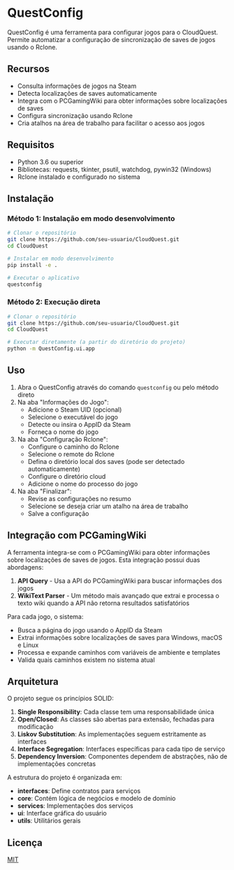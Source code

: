 # QuestConfig

QuestConfig é uma ferramenta para configurar jogos para o CloudQuest. Permite automatizar a configuração de sincronização de saves de jogos usando o Rclone.

## Recursos

- Consulta informações de jogos na Steam
- Detecta localizações de saves automaticamente
- Integra com o PCGamingWiki para obter informações sobre localizações de saves
- Configura sincronização usando Rclone
- Cria atalhos na área de trabalho para facilitar o acesso aos jogos

## Requisitos

- Python 3.6 ou superior
- Bibliotecas: requests, tkinter, psutil, watchdog, pywin32 (Windows)
- Rclone instalado e configurado no sistema

## Instalação

### Método 1: Instalação em modo desenvolvimento

```bash
# Clonar o repositório
git clone https://github.com/seu-usuario/CloudQuest.git
cd CloudQuest

# Instalar em modo desenvolvimento
pip install -e .

# Executar o aplicativo
questconfig
```

### Método 2: Execução direta

```bash
# Clonar o repositório
git clone https://github.com/seu-usuario/CloudQuest.git
cd CloudQuest

# Executar diretamente (a partir do diretório do projeto)
python -m QuestConfig.ui.app
```

## Uso

1. Abra o QuestConfig através do comando `questconfig` ou pelo método direto
2. Na aba "Informações do Jogo":
   - Adicione o Steam UID (opcional)
   - Selecione o executável do jogo
   - Detecte ou insira o AppID da Steam
   - Forneça o nome do jogo
3. Na aba "Configuração Rclone":
   - Configure o caminho do Rclone
   - Selecione o remote do Rclone
   - Defina o diretório local dos saves (pode ser detectado automaticamente)
   - Configure o diretório cloud
   - Adicione o nome do processo do jogo
4. Na aba "Finalizar":
   - Revise as configurações no resumo
   - Selecione se deseja criar um atalho na área de trabalho
   - Salve a configuração

## Integração com PCGamingWiki

A ferramenta integra-se com o PCGamingWiki para obter informações sobre localizações de saves de jogos. Esta integração possui duas abordagens:

1. **API Query** - Usa a API do PCGamingWiki para buscar informações dos jogos
2. **WikiText Parser** - Um método mais avançado que extrai e processa o texto wiki quando a API não retorna resultados satisfatórios

Para cada jogo, o sistema:
- Busca a página do jogo usando o AppID da Steam
- Extrai informações sobre localizações de saves para Windows, macOS e Linux
- Processa e expande caminhos com variáveis de ambiente e templates
- Valida quais caminhos existem no sistema atual

## Arquitetura

O projeto segue os princípios SOLID:

1. **Single Responsibility**: Cada classe tem uma responsabilidade única
2. **Open/Closed**: As classes são abertas para extensão, fechadas para modificação
3. **Liskov Substitution**: As implementações seguem estritamente as interfaces
4. **Interface Segregation**: Interfaces específicas para cada tipo de serviço
5. **Dependency Inversion**: Componentes dependem de abstrações, não de implementações concretas

A estrutura do projeto é organizada em:

- **interfaces**: Define contratos para serviços
- **core**: Contém lógica de negócios e modelo de domínio
- **services**: Implementações dos serviços
- **ui**: Interface gráfica do usuário
- **utils**: Utilitários gerais

## Licença

[MIT](LICENSE)
